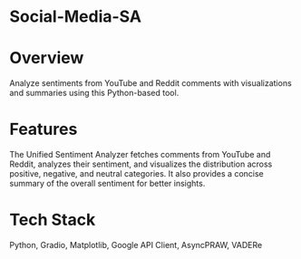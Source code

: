 # Social-Media-SA

# Overview
Analyze sentiments from YouTube and Reddit comments with visualizations and summaries using this Python-based tool.

# Features
The Unified Sentiment Analyzer fetches comments from YouTube and Reddit, analyzes their sentiment, and visualizes the distribution across positive, negative, and neutral categories. It also provides a concise summary of the overall sentiment for better insights.

# Tech Stack
Python, Gradio, Matplotlib, Google API Client, AsyncPRAW, VADERe

